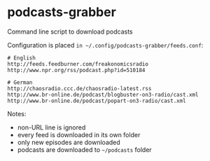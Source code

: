 podcasts-grabber
================

Command line script to download podcasts

Configuration is placed `in ~/.config/podcasts-grabber/feeds.conf`:

    # English
    http://feeds.feedburner.com/freakonomicsradio
    http://www.npr.org/rss/podcast.php?id=510184

    # German
    http://chaosradio.ccc.de/chaosradio-latest.rss
    http://www.br-online.de/podcast/blogbuster-on3-radio/cast.xml
    http://www.br-online.de/podcast/popart-on3-radio/cast.xml

Notes:
  * non-URL line is ignored
  * every feed is downloaded in its own folder
  * only new episodes are downloaded
  * podcasts are downloaded to `~/podcasts` folder
